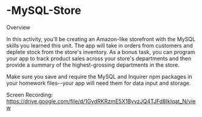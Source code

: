 # -MySQL-Store

Overview

In this activity, you'll be creating an Amazon-like storefront with the MySQL skills you learned this unit. The app will take in orders from customers and deplete stock from the store's inventory. As a bonus task, you can program your app to track product sales across your store's departments and then provide a summary of the highest-grossing departments in the store.

Make sure you save and require the MySQL and Inquirer npm packages in your homework files--your app will need them for data input and storage.

Screen Recording: https://drive.google.com/file/d/1GydRKRzmE5X1ByvzJQ4TJFd8IkIqat_N/view
